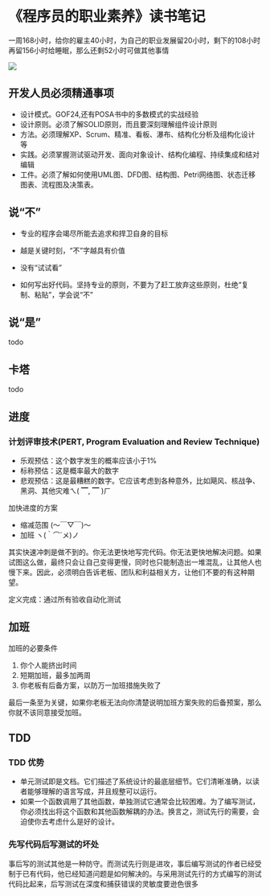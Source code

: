 # 《程序员的职业素养》读书笔记

一周168小时，给你的雇主40小时，为自己的职业发展留20小时，剩下的108小时再留156小时给睡眠，那么还剩52小时可做其他事情

![](https://ws3.sinaimg.cn/large/006tKfTcgy1fs0o671xonj312f0ok1kx.jpg)

## 开发人员必须精通事项
- 设计模式。GOF24,还有POSA书中的多数模式的实战经验
- 设计原则。必须了解SOLID原则，而且要深刻理解组件设计原则
- 方法。必须理解XP、Scrum、精准、看板、瀑布、结构化分析及组构化设计等
- 实践。必须掌握测试驱动开发、面向对象设计、结构化编程、持续集成和结对编辑
- 工件。必须了解如何使用UML图、DFD图、结构图、Petri网络图、状态迁移图表、流程图及决策表。

## 说“不”

- 专业的程序会竭尽所能去追求和捍卫自身的目标

- 越是关键时刻，“不”字越具有价值

- 没有“试试看”

- 如何写出好代码。坚持专业的原则，不要为了赶工放弃这些原则，杜绝“复制、粘贴”，学会说“不”

## 说“是”
todo

## 卡塔
todo

## 进度

### 计划评审技术(PERT, Program Evaluation and Review Technique)

- 乐观预估：这个数字发生的概率应该小于1%
- 标称预估：这是概率最大的数字
- 悲观预估：这是最糟糕的数字。它应该考虑到各种意外，比如飓风、核战争、黑洞、其他灾难ㄟ( ▔, ▔ )ㄏ

加快进度的方案

- 缩减范围 (〜￣▽￣)〜
- 加班 ヽ(｀⌒´メ)ノ


其实快速冲刺是做不到的。你无法更快地写完代码。你无法更快地解决问题。如果试图这么做，最终只会让自己变得更慢，同时也只能制造出一堆混乱，让其他人也慢下来。因此，必须明白告诉老板、团队和利益相关方，让他们不要的有这种期望。

定义完成：通过所有验收自动化测试

## 加班
加班的必要条件

1. 你个人能挤出时间
2. 短期加班，最多加两周
3. 你老板有后备方案，以防万一加班措施失败了

最后一条至为关键，如果你老板无法向你清楚说明加班方案失败的后备预案，那么你就不该同意接受加班。

## TDD
### TDD 优势
- 单元测试即是文档。它们描述了系统设计的最底层细节。它们清晰准确，以读者能够理解的语言写成，并且规整可以运行。
- 如果一个函数调用了其他函数，单独测试它通常会比较困难。为了编写测试，你必须找出将这个函数和其他函数解耦的办法。换言之，测试先行的需要，会迫使你去考虑什么是好的设计。

### 先写代码后写测试的坏处

事后写的测试其他是一种防守。而测试先行则是进攻，事后编写测试的作者已经受制于已有代码，他已经知道问题是如何解决的。与采用测试先行的方式编写的测试代码比起来，后写测试在深度和捕获错误的灵敏度要逊色很多